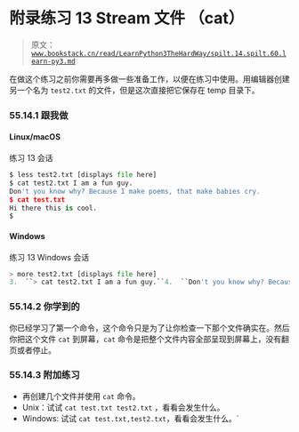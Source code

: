 # 附录练习 13 Stream 文件 （cat）

> 原文：[`www.bookstack.cn/read/LearnPython3TheHardWay/spilt.14.spilt.60.learn-py3.md`](https://www.bookstack.cn/read/LearnPython3TheHardWay/spilt.14.spilt.60.learn-py3.md)

在做这个练习之前你需要再多做一些准备工作，以便在练习中使用。用编辑器创建另一个名为 `test2.txt` 的文件，但是这次直接把它保存在 temp 目录下。

### 55.14.1 跟我做

#### Linux/macOS

练习 13 会话

```py
$ less test2.txt [displays file here]
$ cat test2.txt I am a fun guy.
Don't you know why? Because I make poems, that make babies cry.
$ cat test.txt
Hi there this is cool.
$
```

#### Windows

练习 13 Windows 会话

```py
> more test2.txt [displays file here]
3.  ``> cat test2.txt I am a fun guy.``4.  ``Don't you know why? Because I make poems, that make babies cry.``5.  ``> cat test.txt``6.  ``Hi there this is cool.``7.  ``>``
```

### 55.14.2 你学到的

你已经学习了第一个命令，这个命令只是为了让你检查一下那个文件确实在。然后你把这个文件 `cat` 到屏幕，`cat` 命令是把整个文件内容全部呈现到屏幕上，没有翻页或者停止。

### 55.14.3 附加练习

*   再创建几个文件并使用 `cat` 命令。
*   Unix：试试 `cat test.txt test2.txt` ，看看会发生什么。
*   Windows: 试试 `cat test.txt,test2.txt`，看看会发生什么。`